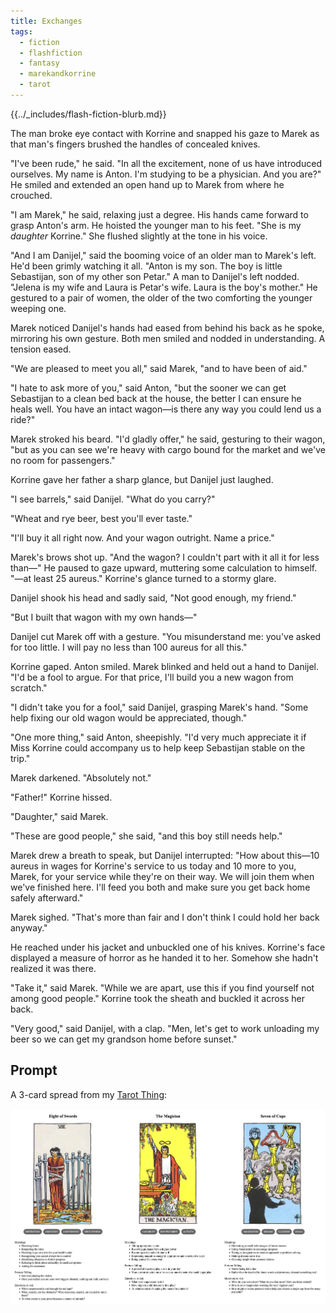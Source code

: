 ```yaml
---
title: Exchanges
tags:
  - fiction
  - flashfiction
  - fantasy
  - marekandkorrine
  - tarot
---
```


{{../_includes/flash-fiction-blurb.md}}

<!--more-->

The man broke eye contact with Korrine and snapped his gaze to Marek as that man's fingers brushed the handles of concealed knives.  

"I've been rude," he said. "In all the excitement, none of us have introduced ourselves. My name is Anton. I'm studying to be a physician. And you are?" He smiled and extended an open hand up to Marek from where he crouched.

"I am Marek," he said, relaxing just a degree. His hands came forward to grasp Anton's arm. He hoisted the younger man to his feet. "She is my *daughter* Korrine." She flushed slightly at the tone in his voice. 

"And I am Danijel," said the booming voice of an older man to Marek's left. He'd been grimly watching it all. "Anton is my son. The boy is little Sebastijan, son of my other son Petar." A man to Danijel's left nodded. "Jelena is my wife and Laura is Petar's wife. Laura is the boy's mother." He gestured to a pair of women, the older of the two comforting the younger weeping one.

Marek noticed Danijel's hands had eased from behind his back as he spoke, mirroring his own gesture. Both men smiled and nodded in understanding. A tension eased.

"We are pleased to meet you all," said Marek, "and to have been of aid."

"I hate to ask more of you," said Anton, "but the sooner we can get Sebastijan to a clean bed back at the house, the better I can ensure he heals well. You have an intact wagon—is there any way you could lend us a ride?"

Marek stroked his beard. "I'd gladly offer," he said, gesturing to their wagon, "but as you can see we're heavy with cargo bound for the market and we've no room for passengers."

Korrine gave her father a sharp glance, but Danijel just laughed.

"I see barrels," said Danijel. "What do you carry?"

"Wheat and rye beer, best you'll ever taste."

"I'll buy it all right now. And your wagon outright. Name a price."

Marek's brows shot up. "And the wagon? I couldn't part with it all it for less than—" He paused to gaze upward, muttering some calculation to himself. "—at least 25 aureus." Korrine's glance turned to a stormy glare. 

Danijel shook his head and sadly said, "Not good enough, my friend."

"But I built that wagon with my own hands—"

Danijel cut Marek off with a gesture. "You misunderstand me: you've asked for too little. I will pay no less than 100 aureus for all this."

Korrine gaped. Anton smiled. Marek blinked and held out a hand to Danijel. "I'd be a fool to argue. For that price, I'll build you a new wagon from scratch."

"I didn't take you for a fool," said Danijel, grasping Marek's hand. "Some help fixing our old wagon would be appreciated, though."

"One more thing," said Anton, sheepishly. "I'd very much appreciate it if Miss Korrine could accompany us to help keep Sebastijan stable on the trip."

Marek darkened. "Absolutely not."

"Father!" Korrine hissed.

"Daughter," said Marek.

"These are good people," she said, "and this boy still needs help."

Marek drew a breath to speak, but Danijel interrupted: "How about this—10 aureus in wages for Korrine's service to us today and 10 more to you, Marek, for your service while they're on their way. We will join them when we've finished here. I'll feed you both and make sure you get back home safely afterward."

Marek sighed. "That's more than fair and I don't think I could hold her back anyway." 

He reached under his jacket and unbuckled one of his knives. Korrine's face displayed a measure of horror as he handed it to her. Somehow she hadn't realized it was there.

"Take it," said Marek. "While we are apart, use this if you find yourself not among good people." Korrine took the sheath and buckled it across her back.

"Very good," said Danijel, with a clap. "Men, let's get to work unloading my beer so we can get my grandson home before sunset."

## Prompt

A 3-card spread from my [Tarot Thing](https://lmorchard.github.io/tarot-thing/?card=Eight+of+Swords&card=The+Magician&card=Seven+of+Cups):

![](20220517081640.png)
